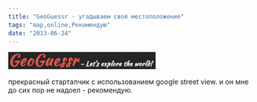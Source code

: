 ```yaml
---
title: "GeoGuessr - угадываем своё местоположение"
tags: "map,online,Рекомендую"
date: "2013-06-24"
---
```


[![](images/Screen-Shot-2013-06-24-at-8.51.45-AM-300x35.png "geoguessr logo")](http://www.geoguessr.com/)

прекрасный стартапчик с использованием google street view. и он мне до сих пор не надоел - рекомендую.
